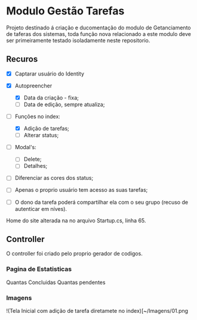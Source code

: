 # Modulo Gestão Tarefas

Projeto destinado á criação e ducomentação do modulo de Getanciamento de taferas dos sistemas, toda função nova relacionado a este modulo deve ser primeiramente testado isoladamente neste repositorio. 

## Recuros
- [x] Captarar usuário do Identity
- [X] Autopreencher 
  - [X] Data da criação - fixa; 
  - [ ] Data de edição, sempre atualiza;
- [ ] Funções no index:
  - [X] Adição de tarefas;
  - [ ] Alterar status;
- [ ] Modal's:
  - [ ] Delete;
  - [ ] Detalhes;
- [ ] Diferenciar as cores dos status;
- [ ] Apenas o proprio usuário tem acesso as suas tarefas;
- [ ] O dono da tarefa poderá compartilhar ela com o seu  grupo (recuso de autenticar em níves).



Home do site alterada na no arquivo Startup.cs, linha 65.

## Controller

O controller foi criado pelo proprio gerador de codigos.

### Pagina de Estatisticas
Quantas Concluidas 
Quantas pendentes

### Imagens

!(Tela Inicial com adição de tarefa diretamete no index)[~/Imagens/01.png